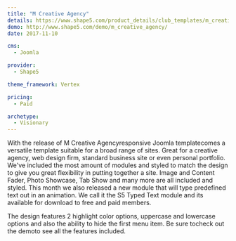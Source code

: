 ```yaml
---
title: "M Creative Agency"
details: https://www.shape5.com/product_details/club_templates/m_creative_agency_-_club_template.html
demo: http://www.shape5.com/demo/m_creative_agency/
date: 2017-11-10

cms: 
  - Joomla

provider:
  - Shape5

theme_framework: Vertex

pricing:
  - Paid

archetype:
  - Visionary
---
```


With the release of M Creative Agencyresponsive Joomla templatecomes a versatile template suitable for a broad range of sites. Great for a creative agency, web design firm, standard business site or even personal portfolio. We've included the most amount of modules and styled to match the design to give you great flexibility in putting together a site. Image and Content Fader, Photo Showcase, Tab Show and many more are all included and styled. This month we also released a new module that will type predefined text out in an animation. We call it the S5 Typed Text module and its available for download to free and paid members.

The design features 2 highlight color options, uppercase and lowercase options and also the ability to hide the first menu item. Be sure tocheck out the demoto see all the features included.
